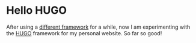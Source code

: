 # Hello HUGO


After using a [different framework](https://github.com/academicpages/academicpages.github.io) for a while, now I am experimenting with the [HUGO](https://gohugo.io/) framework for my personal website. So far so good!
